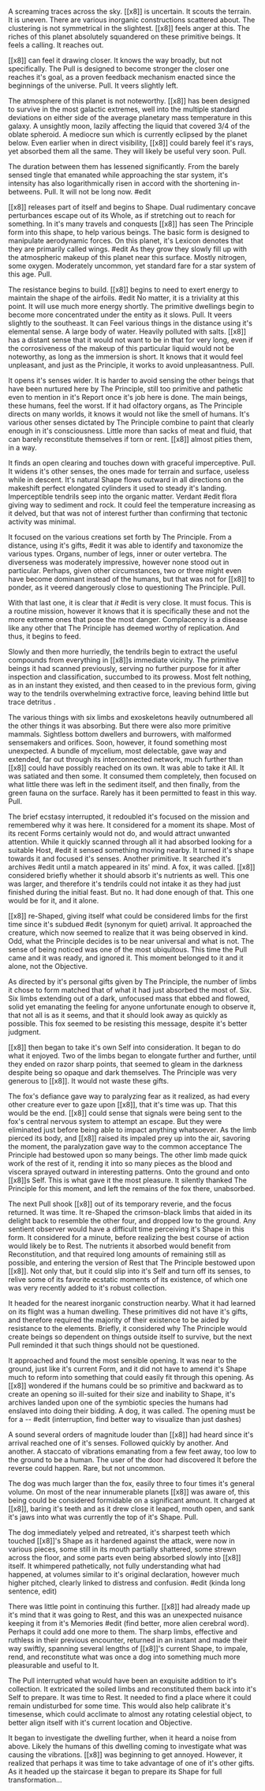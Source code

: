 A screaming traces across the sky. [[x8]] is uncertain. It scouts the terrain. It is uneven. There are various inorganic constructions scattered about. The clustering is not symmetrical in the slightest. [[x8]] feels anger at this. The riches of this planet absolutely squandered on these primitive beings.  It feels a calling. It reaches out.

[[x8]] can feel it drawing closer. It knows the way broadly, but not specifically. The Pull is designed to become stronger the closer one reaches it's goal, as a proven feedback mechanism enacted since the beginnings of the universe. Pull.  It veers slightly left.

The atmosphere of this planet is not noteworthy. [[x8]] has been designed to survive in the most galactic extremes, well into the multiple standard deviations on either side of the average planetary mass temperature in this galaxy. A unsightly moon, lazily affecting the liquid that covered 3/4 of the oblate spheroid. A mediocre sun which is currently eclipsed by the planet below.  Even earlier when in direct visibility, [[x8]] could barely feel it's rays, yet absorbed them all the same. They will likely be useful very soon. Pull.

The duration between them has lessened significantly.  From the barely sensed tingle that emanated while approaching the star system, it's intensity has also logarithmically risen in accord with the shortening in-betweens. Pull. It will not be long now. #edit 

[[x8]] releases part of itself and begins to Shape. Dual rudimentary concave perturbances escape out of its Whole, as if stretching out to reach for something. In it's many travels and conquests [[x8]] has seen The Principle form into this shape, to help various beings.  The basic form is designed to manipulate aerodynamic forces.  On this planet, it's Lexicon denotes that they are primarily called wings. #edit  As they grow they slowly fill up with the atmospheric makeup of this planet near this surface. Mostly nitrogen, some oxygen. Moderately uncommon, yet standard fare for a star system of this age.  Pull.

The resistance begins to build.  [[x8]] begins to need to exert energy to maintain the shape of the airfoils. #edit No matter, it is a triviality at this point. It will use much more energy shortly.  The primitive dwellings begin to become more concentrated under the entity as it slows.  Pull. It veers slightly to the southeast. It can Feel various things in the distance using it's elemental sense. A large body of water. Heavily polluted with salts. [[x8]] has a distant sense that it would not want to be in that for very long, even if the corrosiveness of the makeup of this particular liquid would not be noteworthy, as long as the immersion is short. It knows that it would feel unpleasant, and just as the Principle, it works to avoid unpleasantness. Pull.

It opens it's senses wider. It is harder to avoid sensing the other beings that have been nurtured here by The Principle, still too primitive and pathetic even to mention in it's Report once it's job here is done. The main beings, these humans, feel the worst. If it had olfactory organs, as The Principle directs on many worlds, it knows it would not like the smell of humans. It's various other senses dictated by The Principle combine to paint that clearly enough in it's consciousness. Little more than sacks of meat and fluid, that can barely reconstitute themselves if torn or rent. [[x8]] almost pities them, in a way.

It finds an open clearing and touches down with graceful imperceptive. Pull. It widens it's other senses, the ones made for terrain and surface, useless while in descent. It's natural Shape flows outward in all directions on the makeshift perfect elongated cylinders it used to steady it's landing. Imperceptible tendrils seep into the organic matter. Verdant #edit flora giving way to sediment and rock. It could feel the temperature increasing as it delved, but that was not of interest further than confirming that tectonic activity was minimal. 

It focused on the various creations set forth by The Principle. From a distance, using it's gifts, #edit it was able to identify and taxonomize the various types. Organs, number of legs, inner or outer vertebra. The diverseness was moderately impressive, however none stood out in particular. Perhaps, given other circumstances, two or three might even have become dominant instead of the humans, but that was not for [[x8]] to ponder, as it veered dangerously close to questioning The Principle. Pull.

With that last one, it is clear that *it* #edit is very close. It must focus. This is a routine mission, however it knows that it is specifically these and not the more extreme ones that pose the most danger. Complacency is a disease like any other that The Principle has deemed worthy of replication. And thus, it begins to feed.

Slowly and then more hurriedly, the tendrils begin to extract the useful compounds from everything in [[x8]]s immediate vicinity.  The primitive beings it had scanned previously, serving no further purpose for it after inspection and classification, succumbed to its prowess. Most felt nothing, as in an instant they existed, and then ceased to in the previous form, giving way to the tendrils overwhelming extractive force, leaving behind little but trace detritus .  

The various things with six limbs and exoskeletons heavily outnumbered all the other things it was absorbing. But there were also more primitive mammals. Sightless bottom dwellers and burrowers, with malformed sensemakers and orifices. Soon, however, it found something most unexpected. A bundle of mycelium, most delectable, gave way and extended, far out through its interconnected network, much further than [[x8]] could have possibly reached on its own. It was able to take it All. It was satiated and then some. It consumed them completely, then focused on what little there was left in the sediment itself, and then finally, from the green fauna on the surface.  Rarely has it been permitted to feast in this way. Pull.

The brief ecstasy interrupted, it redoubled it's focused on the mission and remembered why it was here. It considered for a moment its shape. Most of its recent Forms certainly would not do, and would attract unwanted attention. While it quickly scanned through all it had absorbed looking for a suitable Host, #edit it sensed something moving nearby. It turned it's shape towards it and focused it's senses. Another primitive. It searched it's archives #edit  until a match appeared in its' mind.  A fox, it was called.  [[x8]] considered briefly whether it should absorb it's nutrients as well. This one was larger, and therefore it's tendrils could not intake it as they had just finished during the initial feast.  But no. It had done enough of that. This one would be for it, and it alone.

[[x8]] re-Shaped, giving itself what could be considered limbs for the first time since it's subdued #edit (synonym for quiet) arrival.  It approached the creature, which now seemed to realize that it was being observed in kind. Odd, what the Principle decides is to be near universal and what is not. The sense of being noticed was one of the most ubiquitous.  This time the Pull came and it was ready, and ignored it. This moment belonged to it and it alone, not the Objective.

As directed by it's personal gifts given by The Principle, the number of limbs it chose to form matched that of what it had just absorbed the most of. Six. Six limbs extending out of a dark, unfocused mass that ebbed and flowed, solid yet emanating the feeling for anyone unfortunate enough to observe it, that not all is as it seems, and that it should look away as quickly as possible.  This fox seemed to be resisting this message, despite it's better judgment.

[[x8]] then began to take it's own Self into consideration. It began to do what it enjoyed. Two of the limbs began to elongate further and further, until they ended on razor sharp points, that seemed to gleam in the darkness despite being so opaque and dark themselves. The Principle was very generous to [[x8]]. It would not waste these gifts.

The fox's defiance gave way to paralyzing fear as it realized, as had every other creature ever to gaze upon [[x8]], that it's time was up. That this would be the end. [[x8]] could sense that signals were being sent to the fox's central nervous system to attempt an escape. But they were eliminated just before being able to impact anything whatsoever.  As the limb pierced its body, and [[x8]] raised its impaled prey up into the air, savoring the moment, the paralyzation gave way to the common acceptance The Principle had bestowed upon so many beings.  The other limb made quick work of the rest of it, rending it into so many pieces as the blood and viscera sprayed outward in interesting patterns. Onto the ground and onto [[x8]]s Self. This is what gave it the most pleasure. It silently thanked The Principle for this moment, and left the remains of the fox there, unabsorbed.

The next Pull shook [[x8]] out of its temporary reverie, and the focus returned. It was time. It re-Shaped the crimson-black limbs that aided in its delight back to resemble the other four, and dropped low to the ground. Any sentient observer would have a difficult time perceiving it's Shape in this form. It considered for a minute, before realizing the best course of action would likely be to Rest. The nutrients it absorbed would benefit from Reconstitution, and that required long amounts of remaining still as possible, and entering the version of Rest that The Principle bestowed upon [[x8]].  Not only that, but it could slip into it's Self and turn off its senses, to relive some of its favorite ecstatic moments of its existence, of which one was very recently added to it's robust collection. 

It headed for the nearest inorganic construction nearby. What it had learned on its flight was a human dwelling.  These primitives did not have it's gifts, and therefore required the majority of their existence to be aided by resistance to the elements. Briefly, it considered why The Principle would create beings so dependent on things outside itself to survive, but the next Pull reminded it that such things should not be questioned.

It approached and found the most sensible opening. It was near to the ground, just like it's current Form, and it did not have to amend it's Shape much to reform into something that could easily fit through this opening. As [[x8]] wondered if the humans could be so primitive and backward as to create an opening so ill-suited for their size and inability to Shape, it's archives landed upon one of the symbiotic species the humans had enslaved into doing their bidding. A dog, it was called. The opening must be for a -- #edit (interruption, find better way to visualize than just dashes)

A sound several orders of magnitude louder than [[x8]] had heard since it's arrival reached one of it's senses.  Followed quickly by another. And another. A staccato of vibrations emanating from a few feet away, too low to the ground to be a human. The user of the door had discovered It before the reverse could happen. Rare, but not uncommon. 

The dog was much larger than the fox, easily three to four times it's general volume. On most of the near innumerable planets [[x8]] was aware of, this being could be considered formidable on a significant amount. It charged at [[x8]], baring it's teeth and as it drew close it leaped, mouth open, and sank it's jaws into what was currently the top of it's Shape.  Pull.

The dog immediately yelped and retreated, it's sharpest teeth which touched [[x8]]'s Shape as it hardened against the attack, were now in various pieces, some still in its mouth partially shattered, some strewn across the floor, and some parts even being absorbed slowly into [[x8]] itself. It whimpered pathetically, not fully understanding what had happened, at volumes similar to it's original declaration, however much higher pitched, clearly linked to distress and confusion. #edit (kinda long sentence, edit)

There was little point in continuing this further. [[x8]] had already made up it's mind that it was going to Rest, and this was an unexpected nuisance keeping it from it's Memories #edit (find better, more alien cerebral word). Perhaps it could add one more to them.  The sharp limbs, effective and ruthless in their previous encounter, returned in an instant and made their way swiftly, spanning several lengths of [[x8]]'s current Shape, to impale, rend, and reconstitute what was once a dog into something much more pleasurable and useful to It.

The Pull interrupted what would have been an exquisite addition to it's collection. It extricated the soiled limbs and reconstituted them back into it's Self to prepare. It was time to Rest. It needed to find a place where it could remain undisturbed for some time. This would also help calibrate it's timesense, which could acclimate to almost any rotating celestial object, to better align itself with it's current location and Objective.  

It began to investigate the dwelling further, when it heard a noise from above. Likely the humans of this dwelling coming to investigate what was causing the vibrations. [[x8]] was beginning to get annoyed. However, it realized that perhaps it was time to take advantage of one of it's other gifts. As it headed up the staircase it began to prepare its Shape for full transformation...






